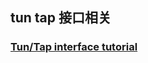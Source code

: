 ## tun tap 接口相关

### [Tun/Tap interface tutorial](http://backreference.org/2010/03/26/tuntap-interface-tutorial/)

